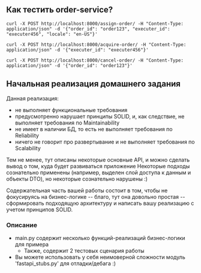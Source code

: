 ## Как тестить order-service?

```
curl -X POST http://localhost:8000/assign-order/ -H "Content-Type: application/json" -d '{"order_id": "order123", "executer_id": "executer456", "locale": "en-US"}'

curl -X POST http://localhost:8000/acquire-order/ -H "Content-Type: application/json" -d '{"executer_id": "executer456"}'

curl -X POST http://localhost:8000/cancel-order/ -H "Content-Type: application/json" -d '{"order_id": "order123"}'
```


## Начальная реализация домашнего задания
Данная реализация:

- не выполняет функциональные требования
- предусмотренно нарушает принципы SOLID, и, как следствие, не выполняет требования по Maintainability
- не имеет в наличии БД, то есть не выполняет требования по Reliability
- ничего не говорит про развертывание и не выполняет требования по Scalability

Тем не менее, тут описаны некоторые основные API, и можно сделать вывод о том, куда будет развиваться приложение
Некоторые подходы сознательно применены (например, выделен слой доступа к данным и объекты DTO), но некоторые
сознательно нарушены :)

Содержательная часть вашей работы состоит в том, чтобы не фокусируясь на бизнес-логике -- благо, тут она довольно
простая -- сформировать подходящую архитектуру и написать вашу реализацию с учетом принципов SOLID.

### Описание

- main.py содержит несколько функций-реализаций бизнес-логики для примера
    - Также, содержит 2 тестовых сценария работы
- Вы можете использовать у себя неимоверной сложности модуль 'fastapi_stubs.py' для отладки/дебага :)
